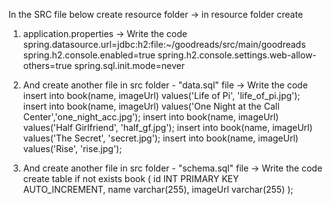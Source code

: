In the SRC file below create resource folder 
-> in resource folder create 
1. application.properties
   -> Write the code
   spring.datasource.url=jdbc:h2:file:~/goodreads/src/main/goodreads
   spring.h2.console.enabled=true
   spring.h2.console.settings.web-allow-others=true
   spring.sql.init.mode=never
2. And create another file in src folder -  "data.sql" file
   -> Write the code
   insert into book(name, imageUrl) values('Life of Pi', 'life_of_pi.jpg');
   insert into book(name, imageUrl) values('One Night at the Call Center','one_night_acc.jpg');
   insert into book(name, imageUrl) values('Half Girlfriend', 'half_gf.jpg');
  insert into book(name, imageUrl) values('The Secret', 'secret.jpg');
  insert into book(name, imageUrl) values('Rise', 'rise.jpg');

3. And create another file in src folder -  "schema.sql" file
   -> Write the code
    create table if not exists book (
    id INT PRIMARY KEY AUTO_INCREMENT,
    name varchar(255),
    imageUrl varchar(255)
  );
